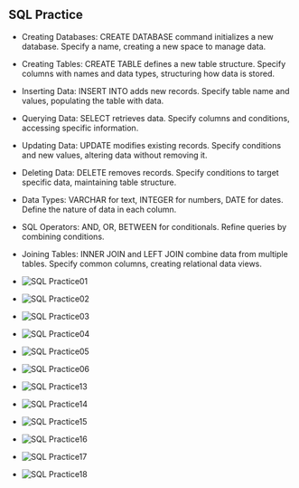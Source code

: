 ## SQL Practice

- Creating Databases: CREATE DATABASE command initializes a new database. Specify a name, creating a new space to manage data.
- Creating Tables: CREATE TABLE defines a new table structure. Specify columns with names and data types, structuring how data is stored.
- Inserting Data: INSERT INTO adds new records. Specify table name and values, populating the table with data.
- Querying Data: SELECT retrieves data. Specify columns and conditions, accessing specific information.
- Updating Data: UPDATE modifies existing records. Specify conditions and new values, altering data without removing it.
- Deleting Data: DELETE removes records. Specify conditions to target specific data, maintaining table structure.
- Data Types: VARCHAR for text, INTEGER for numbers, DATE for dates. Define the nature of data in each column.
- SQL Operators: AND, OR, BETWEEN for conditionals. Refine queries by combining conditions.
- Joining Tables: INNER JOIN and LEFT JOIN combine data from multiple tables. Specify common columns, creating relational data views.

- ![SQL Practice01](SQL1.JPG)
- ![SQL Practice02](SQL2.JPG)
- ![SQL Practice03](SQL3.JPG)
- ![SQL Practice04](SQL4.JPG)
- ![SQL Practice05](SQL5.JPG)
- ![SQL Practice06](SQL6.JPG)
- ![SQL Practice13](SQL13.JPG)
- ![SQL Practice14](SQL14.JPG)
- ![SQL Practice15](SQL15.JPG)
- ![SQL Practice16](SQL16.JPG)
- ![SQL Practice17](SQL17.JPG)
- ![SQL Practice18](SQL18.JPG)
